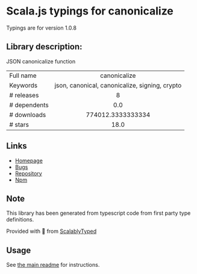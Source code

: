 
# Scala.js typings for canonicalize

Typings are for version 1.0.8

## Library description:
JSON canonicalize function

|                    |                 |
| ------------------ | :-------------: |
| Full name          | canonicalize |
| Keywords           | json, canonical, canonicalize, signing, crypto |
| # releases         | 8 |
| # dependents       | 0.0 |
| # downloads        | 774012.3333333334 |
| # stars            | 18.0 |

## Links
- [Homepage](https://github.com/erdtman/canonicalize#readme)
- [Bugs](https://github.com/erdtman/canonicalize/issues)
- [Repository](https://github.com/erdtman/canonicalize)
- [Npm](https://www.npmjs.com/package/canonicalize)
    


## Note
This library has been generated from typescript code from first party type definitions.

Provided with :purple_heart: from [ScalablyTyped](https://github.com/oyvindberg/ScalablyTyped)

## Usage
See [the main readme](../../readme.md) for instructions.


